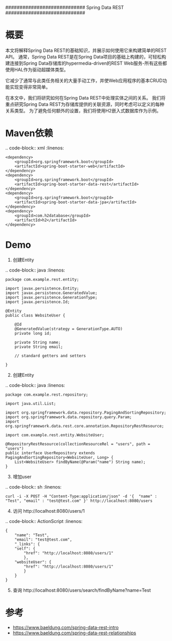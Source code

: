 ############################
Spring Data REST
############################

概要
==============================
本文将解释Spring Data REST的基础知识，并展示如何使用它来构建简单的REST API。
通常，Spring Data REST是在Spring Data项目的基础上构建的，可轻松构建连接到Spring Data存储库的hypermedia-driven的REST Web服务-所有这些都使用HAL作为驱动超媒体类型。

它减少了通常与此类任务相关的大量手动工作，并使Web应用程序的基本CRUD功能实现变得非常简单。

在本文中，我们将研究如何在Spring Data REST中处理实体之间的关系。 我们将重点研究Spring Data REST为存储库提供的关联资源，同时考虑可以定义的每种关系类型。 为了避免任何额外的设置，我们将使用H2嵌入式数据库作为示例。

Maven依赖
=============

.. code-block:: xml
    :linenos:

    <dependency>
        <groupId>org.springframework.boot</groupId>
        <artifactId>spring-boot-starter-web</artifactId>
    </dependency>
    <dependency>
        <groupId>org.springframework.boot</groupId>
        <artifactId>spring-boot-starter-data-rest</artifactId>
    </dependency>
    <dependency>
        <groupId>org.springframework.boot</groupId>
        <artifactId>spring-boot-starter-data-jpa</artifactId>
    </dependency>
    <dependency>
        <groupId>com.h2database</groupId>
        <artifactId>h2</artifactId>
    </dependency>


Demo
===========

1. 创建Entity

.. code-block:: java
    :linenos:

    package com.example.rest.entity;

    import javax.persistence.Entity;
    import javax.persistence.GeneratedValue;
    import javax.persistence.GenerationType;
    import javax.persistence.Id;

    @Entity
    public class WebsiteUser {

        @Id
        @GeneratedValue(strategy = GenerationType.AUTO)
        private long id;

        private String name;
        private String email;

        // standard getters and setters

    }

2. 创建Entity

.. code-block:: java
    :linenos:

    package com.example.rest.repository;

    import java.util.List;

    import org.springframework.data.repository.PagingAndSortingRepository;
    import org.springframework.data.repository.query.Param;
    import org.springframework.data.rest.core.annotation.RepositoryRestResource;

    import com.example.rest.entity.WebsiteUser;

    @RepositoryRestResource(collectionResourceRel = "users", path = "users")
    public interface UserRepository extends PagingAndSortingRepository<WebsiteUser, Long> {
        List<WebsiteUser> findByName(@Param("name") String name);
    }

3. 增加user

.. code-block:: sh
    :linenos:

    curl -i -X POST -H "Content-Type:application/json" -d '{  "name" : "Test", "email" : "test@test.com" }' http://localhost:8080/users



4. 访问 http://localhost:8080/users/1

.. code-block:: ActionScript
    :linenos:

    {
        "name": "Test",
        "email": "test@test.com",
        "_links": {
        "self": {
            "href": "http://localhost:8080/users/1"
            },
        "websiteUser": {
            "href": "http://localhost:8080/users/1"
            }
        }
    }

5. 查询 http://localhost:8080/users/search/findByName?name=Test


参考
=======
* https://www.baeldung.com/spring-data-rest-intro
* https://www.baeldung.com/spring-data-rest-relationships
